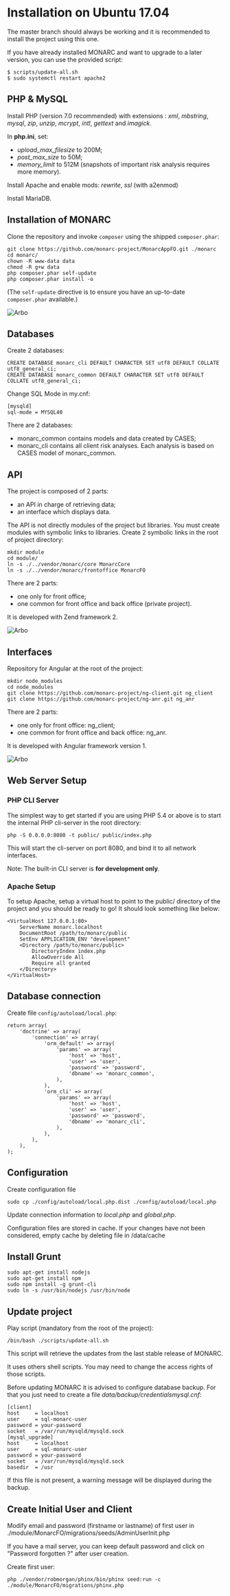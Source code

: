 Installation on Ubuntu 17.04
============================

The master branch should always be working and it is recommended to install the
project using this one.

If you have already installed MONARC and want to upgrade to a later version, you
can use the provided script:

    $ scripts/update-all.sh
    $ sudo systemctl restart apache2



PHP & MySQL
-----------

Install PHP (version 7.0 recommended) with extensions : *xml*, *mbstring*,
*mysql*, *zip*, *unzip*, *mcrypt*, *intl*, *gettext* and *imagick*.

In __php.ini__, set:

* *upload_max_filesize* to 200M;
* *post_max_size* to 50M;
* *memory_limit* to 512M (snapshots of important risk analysis requires more
  memory).

Install Apache and enable mods: *rewrite*, *ssl* (with a2enmod)

Install MariaDB.


Installation of MONARC
----------------------

Clone the repository and invoke `composer` using the shipped `composer.phar`:

    git clone https://github.com/monarc-project/MonarcAppFO.git ./monarc   
    cd monarc/
    chown -R www-data data
    chmod -R g+w data
    php composer.phar self-update
    php composer.phar install -o

(The `self-update` directive is to ensure you have an up-to-date `composer.phar`
available.)

![Arbo](pictures/arbo1.png "Arbo")


Databases
---------
Create 2 databases:

    CREATE DATABASE monarc_cli DEFAULT CHARACTER SET utf8 DEFAULT COLLATE utf8_general_ci;
    CREATE DATABASE monarc_common DEFAULT CHARACTER SET utf8 DEFAULT COLLATE utf8_general_ci;

Change SQL Mode in my.cnf:

    [mysqld]
    sql-mode = MYSQL40

There are 2 databases:
* monarc_common contains models and data created by CASES;
* monarc_cli contains all client risk analyses. Each analysis is based on CASES
  model of monarc_common.


API
---

The project is composed of 2 parts:

* an API in charge of retrieving data;
* an interface which displays data.

The API is not directly modules of the project but libraries.
You must create modules with symbolic links to libraries.
Create 2 symbolic links in the root of project directory:

    mkdir module
    cd module/
    ln -s ./../vendor/monarc/core MonarcCore
    ln -s ./../vendor/monarc/frontoffice MonarcFO

There are 2 parts:
* one only for front office;
* one common for front office and back office (private project).

It is developed with Zend framework 2.

![Arbo](pictures/arbo2.png "Arbo")


Interfaces
----------

Repository for Angular at the root of the project:

    mkdir node_modules
    cd node_modules
    git clone https://github.com/monarc-project/ng-client.git ng_client
    git clone https://github.com/monarc-project/ng-anr.git ng_anr    

There are 2 parts:
* one only for front office: ng_client;
* one common for front office and back office: ng_anr.

It is developed with Angular framework version 1.

![Arbo](pictures/arbo3.png "Arbo")


Web Server Setup
----------------

### PHP CLI Server

The simplest way to get started if you are using PHP 5.4 or above is to start
the internal PHP cli-server in the root directory:

    php -S 0.0.0.0:8080 -t public/ public/index.php

This will start the cli-server on port 8080, and bind it to all network
interfaces.

Note: The built-in CLI server is **for development only**.

### Apache Setup

To setup Apache, setup a virtual host to point to the public/ directory of the
project and you should be ready to go! It should look something like below:

    <VirtualHost 127.0.0.1:80>
        ServerName monarc.localhost
        DocumentRoot /path/to/monarc/public
        SetEnv APPLICATION_ENV "development"
        <Directory /path/to/monarc/public>
            DirectoryIndex index.php
            AllowOverride All
            Require all granted
        </Directory>
    </VirtualHost>


Database connection
-------------------

Create file `config/autoload/local.php`:

    return array(
        'doctrine' => array(
            'connection' => array(
                'orm_default' => array(
                    'params' => array(
                        'host' => 'host',
                        'user' => 'user',
                        'password' => 'password',
                        'dbname' => 'monarc_common',
                    ),
                ),
                'orm_cli' => array(
                    'params' => array(
                        'host' => 'host',
                        'user' => 'user',
                        'password' => 'password',
                        'dbname' => 'monarc_cli',
                    ),
                ),
            ),
        ),
    );


Configuration
-------------

Create configuration file

    sudo cp ./config/autoload/local.php.dist ./config/autoload/local.php

Update connection information to *local.php* and *global.php*.

Configuration files are stored in cache.
If your changes have not been considered, empty cache by deleting file in
/data/cache

Install Grunt
-------------

    sudo apt-get install nodejs
    sudo apt-get install npm
    sudo npm install -g grunt-cli
    sudo ln -s /usr/bin/nodejs /usr/bin/node


Update project
--------------
Play script (mandatory from the root of the project):

    /bin/bash ./scripts/update-all.sh

This script will retrieve the updates from the last stable release of MONARC.

It uses others shell scripts. You may need to change the access rights of those
scripts.

Before updating MONARC it is advised to configure database backup. For that you
just need to create a file _data/backup/credentialsmysql.cnf_:

    [client]
    host     = localhost
    user     = sql-monarc-user
    password = your-password
    socket   = /var/run/mysqld/mysqld.sock
    [mysql_upgrade]
    host     = localhost
    user     = sql-monarc-user
    password = your-password
    socket   = /var/run/mysqld/mysqld.sock
    basedir  = /usr

If this file is not present, a warning message will be displayed during the
backup.


Create Initial User and Client
------------------------------

Modify email and password (firstname or lastname) of first user in
./module/MonarcFO/migrations/seeds/AdminUserInit.php

If you have a mail server, you can keep default password and click on
"Password forgotten ?" after user creation.

Create first user:

    php ./vendor/robmorgan/phinx/bin/phinx seed:run -c ./module/MonarcFO/migrations/phinx.php
